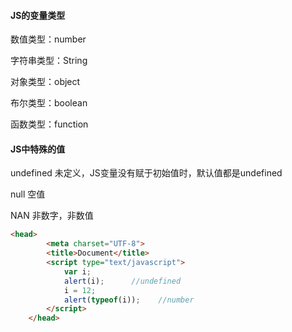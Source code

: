 #### JS的变量类型

数值类型：number

字符串类型：String

对象类型：object

布尔类型：boolean

函数类型：function



#### JS中特殊的值

undefined   未定义，JS变量没有赋于初始值时，默认值都是undefined

null    空值

NAN    非数字，非数值



```html
<head>
        <meta charset="UTF-8">
        <title>Document</title>
        <script type="text/javascript">
            var i;
            alert(i);      //undefined
            i = 12;
            alert(typeof(i));    //number
        </script>
    </head>
```

